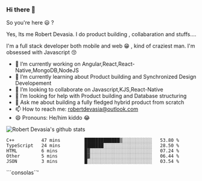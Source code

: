 ### Hi there 👋

So you're here 😃 ? 

Yes, Its me Robert Devasia. I do product building , collabaration and stuffs....

I'm a full stack developer both mobile and web 😁 , kind of craziest man.
I'm obsessed with Javascript 😚


- 🔭 I’m currently working on Angular,React,React-Native,MongoDB,NodeJS 
- 🌱 I’m currently learning about Product building and Synchronized Design Developement
- 👯 I’m looking to collaborate on Javascript,KJS,React-Native
- 🤔 I’m looking for help with Product building and Database structuring
- 💬 Ask me about building a fully fledged hybrid product from scratch
- 📫 How to reach me: robertdevasia@outlook.com
- 😄 Pronouns: He/him kiddo 😂

![Robert Devasia's github stats](https://github-readme-stats.vercel.app/api?username=docsploit&count_private=true&theme=gotham&showicons=true)

<!--START_SECTION:waka-->
```text
C++          47 mins         █████████████▒░░░░░░░░░░░   53.80 % 
TypeScript   24 mins         ███████░░░░░░░░░░░░░░░░░░   28.50 % 
HTML         6 mins          █▓░░░░░░░░░░░░░░░░░░░░░░░   07.24 % 
Other        5 mins          █▓░░░░░░░░░░░░░░░░░░░░░░░   06.44 % 
JSON         3 mins          █░░░░░░░░░░░░░░░░░░░░░░░░   03.54 % 
```
<!--END_SECTION:waka-->
<!--Docsium::Waka-->
```consolas``'
<!--Docsium::Waka-->
